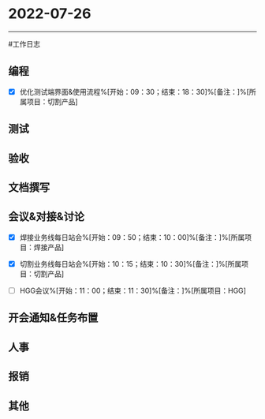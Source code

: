 # 2022-07-26 

---

#工作日志

## 编程
- [x] 优化测试端界面&使用流程%[开始：09：30；结束：18：30]%[备注：]%[所属项目：切割产品]


## 测试



## 验收 



## 文档撰写 



## 会议&对接&讨论
- [x] 焊接业务线每日站会%[开始：09：50；结束：10：00]%[备注：]%[所属项目：焊接产品]
- [x] 切割业务线每日站会%[开始：10：15；结束：10：30]%[备注：]%[所属项目：切割产品]
- [ ] HGG会议%[开始：11：00；结束：11：30]%[备注：]%[所属项目：HGG]


## 开会通知&任务布置



## 人事



## 报销



## 其他



